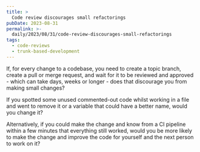 ```yaml
---
title: >
  Code review discourages small refactorings
pubDate: 2023-08-31
permalink: >-
  daily/2023/08/31/code-review-discourages-small-refactorings
tags:
  - code-reviews
  - trunk-based-development
---
```


If, for every change to a codebase, you need to create a topic branch, create a pull or merge request, and wait for it to be reviewed and approved - which can take days, weeks or longer - does that discourage you from making small changes?

If you spotted some unused commented-out code whilst working in a file and went to remove it or a variable that could have a better name, would you change it?

Alternatively, if you could make the change and know from a CI pipeline within a few minutes that everything still worked, would you be more likely to make the change and improve the code for yourself and the next person to work on it?
